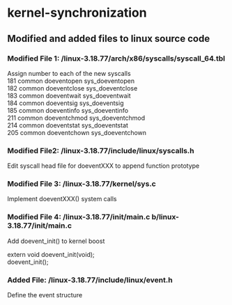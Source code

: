 # kernel-synchronization

## Modified and added files to linux source code

### Modified File 1: /linux-3.18.77/arch/x86/syscalls/syscall_64.tbl
Assign number to each of the new syscalls
</br>181	common	doeventopen     sys_doeventopen
</br>182	common	doeventclose    sys_doeventclose
</br>183	common	doeventwait     sys_doeventwait
</br>184	common	doeventsig      sys_doeventsig
</br>185	common	doeventinfo     sys_doeventinfo
</br>211	common  doeventchmod    sys_doeventchmod
</br>214	common  doeventstat     sys_doeventstat
</br>205	common  doeventchown    sys_doeventchown

### Modified File2: /linux-3.18.77/include/linux/syscalls.h
Edit syscall head file for doeventXXX to append function prototype

### Modified File 3: /linux-3.18.77/kernel/sys.c
Implement doeventXXX() system calls

### Modified File 4: /linux-3.18.77/init/main.c b/linux-3.18.77/init/main.c
Add doevent_init() to kernel boost

extern void doevent_init(void);
</br>doevent_init();

### Added File: /linux-3.18.77/include/linux/event.h
Define the event structure
